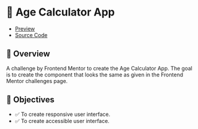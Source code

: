 # 🚀 Age Calculator App

- [Preview](https://arsalanansariofficial.github.io/age-calculator-app)
- [Source Code](https://github.com/arsalanansariofficial/age-calculator-app.git)

## 📌 Overview

A challenge by Frontend Mentor to create the Age Calculator App. The goal is to create the component that looks the same as given in the Frontend Mentor challenges page.

## 🎯 Objectives

- ✅ To create responsive user interface.
- ✅ To create accessible user interface.
